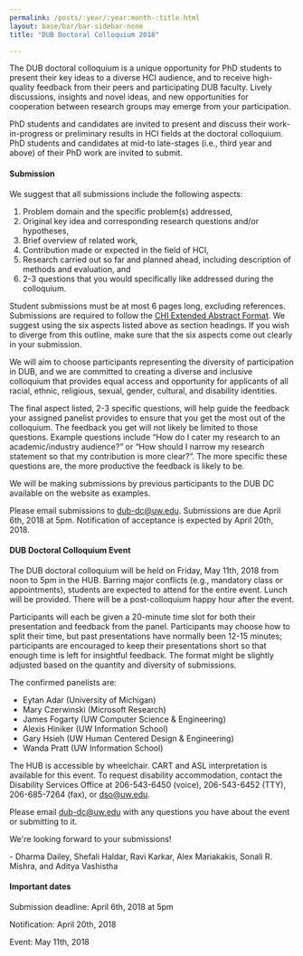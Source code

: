```yaml
---
permalink: /posts/:year/:year:month-:title.html
layout: base/bar/bar-sidebar-none
title: "DUB Doctoral Colloquium 2018"

---
```


<div class="row" style="margin-bottom: 15px">
  <div class="col-md-8" markdown="block">
The DUB doctoral colloquium is a unique opportunity for PhD students to present their key ideas to a diverse HCI audience, and to receive high-quality feedback from their peers and participating DUB faculty. Lively discussions, insights and novel ideas, and new opportunities for cooperation between research groups may emerge from your participation.

PhD students and candidates are invited to present and discuss their work-in-progress or preliminary results in HCI fields at the doctoral colloquium. PhD students and candidates at mid-to late-stages (i.e., third year and above) of their PhD work are invited to submit.

<h4> Submission </h4>

We suggest that all submissions include the following aspects:

1. Problem domain and the specific problem(s) addressed,
2. Original key idea and corresponding research questions and/or hypotheses,
3. Brief overview of related work,
4. Contribution made or expected in the field of HCI,
5. Research carried out so far and planned ahead, including description of methods and evaluation, and
6. 2-3 questions that you would specifically like addressed during the colloquium.

Student submissions must be at most 6 pages long, excluding references. Submissions are required to follow the <a href="//chi2017.acm.org/submission-formats.html">CHI Extended Abstract Format</a>. We suggest using the six aspects listed above as section headings. If you wish to diverge from this outline, make sure that the six aspects come out clearly in your submission.

We will aim to choose participants representing the diversity of participation in DUB, and we are committed to creating a diverse and inclusive colloquium that provides equal access and opportunity for applicants of all racial, ethnic, religious, sexual, gender, cultural, and disability identities.

The final aspect listed, 2-3 specific questions, will help guide the feedback your assigned panelist provides to ensure that you get the most out of the colloquium. The feedback you get will not likely be limited to those questions. Example questions include “How do I cater my research to an academic/industry audience?” or “How should I narrow my research statement so that my contribution is more clear?”. The more specific these questions are, the more productive the feedback is likely to be.

We will be making submissions by previous participants to the DUB DC available on the website as examples.

Please email submissions to <a href="mailto:dub-dc@uw.edu">dub-dc@uw.edu</a>. Submissions are due April 6th, 2018 at 5pm. Notification of acceptance is expected by April 20th, 2018.

<h4> DUB Doctoral Colloquium Event </h4>

The DUB doctoral colloquium will be held on Friday, May 11th, 2018 from noon to 5pm in the HUB. Barring major conflicts (e.g., mandatory class or appointments), students are expected to attend for the entire event. Lunch will be provided. There will be a post-colloquium happy hour after the event.

Participants will each be given a 20-minute time slot for both their presentation and feedback from the panel. Participants may choose how to split their time, but past presentations have normally been 12-15 minutes; participants are encouraged to keep their presentations short so that enough time is left for insightful feedback. The format might be slightly adjusted based on the quantity and diversity of submissions.

The confirmed panelists are:
- Eytan Adar (University of Michigan)
- Mary Czerwinski (Microsoft Research)
- James Fogarty (UW Computer Science & Engineering)
- Alexis Hiniker (UW Information School)
- Gary Hsieh (UW Human Centered Design & Engineering)
- Wanda Pratt (UW Information School)

The HUB is accessible by wheelchair. CART and ASL interpretation is available for this event. To request disability accommodation, contact the Disability Services Office at 206-543-6450 (voice), 206-543-6452 (TTY), 206-685-7264 (fax), or dso@uw.edu.

Please email <a href="mailto:dub-dc@uw.edu">dub-dc@uw.edu</a> with any questions you have about the event or submitting to it.

We're looking forward to your submissions!

\- Dharma Dailey, Shefali Haldar, Ravi Karkar, Alex Mariakakis, Sonali R. Mishra, and Aditya Vashistha
  </div>
  <div class="col-md-4" markdown="block">
<h4> Important dates </h4>

Submission deadline: April 6th, 2018 at 5pm

Notification: April 20th, 2018

Event: May 11th, 2018
  </div>
</div>

